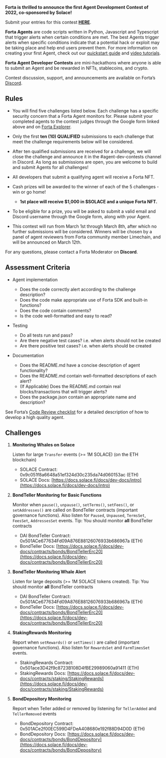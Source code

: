 **Forta is thrilled to announce the first Agent Development Contest of 2022, co-sponsored by Solace!**

Submit your entries for this contest [**HERE**](https://forms.gle/Aya5hsdAemwB8gno7).

**Forta Agents** are code scripts written in Python, Javascript and Typescript that trigger alerts when certain
conditions are met. The best Agents trigger alerts when specific conditions indicate that a potential hack or exploit may be taking place and help end users prevent them. For more information on creating your first Agent, check out our [quickstart guide](https://docs.forta.network/en/latest/quickstart/) and [video tutorials](https://docs.forta.network/en/latest/tutorials/).

**Forta Agent Developer Contests** are mini-hackathons where anyone is able to submit an Agent and be rewarded in NFTs, stablecoins, and crypto.

Contest discussion, support, and announcements are available on Forta’s [Discord](https://discord.gg/rsc55DqcCy).

## Rules

- You will find five challenges listed below. Each challenge has a specific security concern that a Forta Agent monitors for. Please submit your completed agents to the contest judges through the Google form linked above and on [Forta Explorer](https://explorer.forta.network/).

- Only the first **ten (10) QUALIFIED** submissions to each challenge that meet the challenge requirements below will be considered.

- After ten qualified submissions are received for a challenge, we will close the challenge and announce it in the #agent-dev-contests channel in Discord. As long as submissions are open, you are welcome to build and submit Agents for all challenges!

- All developers that submit a qualifying agent will receive a Forta NFT.

- Cash prizes will be awarded to the winner of each of the 5 challenges - win or go home!
    - **1st place will receive $1,000 in $SOLACE and a unique Forta NFT.**

- To be eligible for a prize, you will be asked to submit a valid email and Discord username through the Google form, along with your Agent.

- This contest will run from March 1st through March 8th, after which no further submissions will be considered. Winners will be chosen by a panel of agent reviewers from Forta community member Limechain, and will be announced on March 12th.

For any questions, please contact a Forta Moderator on **Discord**.

## Assessment Criteria

- Agent implementation
    - Does the code correctly alert according to the challenge description?
    - Does the code make appropriate use of Forta SDK and built-in functions?
    - Does the code contain comments?
    - Is the code well-formatted and easy to read?

- Testing
    - Do all tests run and pass?
    - Are there negative test cases? i.e. when alerts should not be created
    - Are there positive test cases? i.e. when alerts should be created

- Documentation
    - Does the README.md have a concise description of agent functionality?
    - Does the README.md contain well-formatted descriptions of each alert?
    - (If Applicable) Does the README.md contain real blocks/transactions that will trigger alerts?
    - Does the package.json contain an appropriate name and description?

See Forta’s [Code Review checklist](https://github.com/forta-protocol/agent-review-checklist) for a detailed description of how to develop a high quality agent.

## Challenges

1. **Monitoring Whales on Solace**

    Listen for large `Transfer` events (>= 1M SOLACE) (on the ETH blockchain)

    - SOLACE Contract: 0x9c051f8a6648a51ef324d30c235da74d060153ac (ETH)
    - SOLACE Docs: [https://docs.solace.fi/docs/dev-docs/intro](https://docs.solace.fi/docs/dev-docs/intro)

2. **BondTeller Monitoring for Basic Functions**

    Monitor when `pause()`, `unpause()`, `setTerms()`, `setFees()`, or `setAddresses()` are called on BondTeller contracts (important governance functions). Also listen for `Paused`, `Unpaused`, `TermsSet`, `FeesSet`, `AddressesSet` events. Tip: You should monitor **all** BondTeller contracts

    - DAI BondTeller Contract: 0x501ACe677634Fd09A876E88126076933b686967a (ETH)
    - BondTeller Docs: [https://docs.solace.fi/docs/dev-docs/contracts/bonds/BondTellerErc20](https://docs.solace.fi/docs/dev-docs/contracts/bonds/BondTellerErc20)

3. **BondTeller Monitoring Whale Alert**

    Listen for large deposits (>= 1M SOLACE tokens created). Tip: You should monitor **all** BondTeller contracts

    - DAI BondTeller Contract: 0x501ACe677634Fd09A876E88126076933b686967a (ETH)
    - BondTeller Docs: [https://docs.solace.fi/docs/dev-docs/contracts/bonds/BondTellerErc20](https://docs.solace.fi/docs/dev-docs/contracts/bonds/BondTellerErc20)

4. **StakingRewards Monitoring**

    Report when `setRewards()` or `setTimes()` are called (important governance functions). Also listen for `RewardsSet` and `FarmTimesSet` events.

    - StakingRewards Contract: 0x501ace3D42f9c8723B108D4fBE29989060a91411 (ETH)
    - StakingRewards Docs: [https://docs.solace.fi/docs/dev-docs/contracts/staking/StakingRewards](https://docs.solace.fi/docs/dev-docs/contracts/staking/StakingRewards)

5. **BondDepository Monitoring**

    Report when Teller added or removed by listening for `TellerAdded` and `TellerRemoved` events

    - BondDepository Contract: 0x501ACe2f00EC599D4FDeA408680e192f88D94D0D (ETH)
    - BondDepository Docs: [https://docs.solace.fi/docs/dev-docs/contracts/bonds/BondDepository](https://docs.solace.fi/docs/dev-docs/contracts/bonds/BondDepository)
